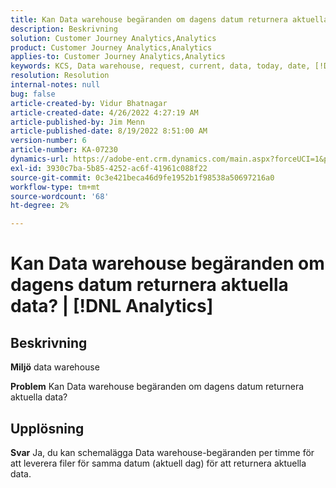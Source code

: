 ```yaml
---
title: Kan Data warehouse begäranden om dagens datum returnera aktuella data? | [!DNL Analytics]
description: Beskrivning
solution: Customer Journey Analytics,Analytics
product: Customer Journey Analytics,Analytics
applies-to: Customer Journey Analytics,Analytics
keywords: KCS, Data warehouse, request, current, data, today, date, [!DNL Analytics]
resolution: Resolution
internal-notes: null
bug: false
article-created-by: Vidur Bhatnagar
article-created-date: 4/26/2022 4:27:19 AM
article-published-by: Jim Menn
article-published-date: 8/19/2022 8:51:00 AM
version-number: 6
article-number: KA-07230
dynamics-url: https://adobe-ent.crm.dynamics.com/main.aspx?forceUCI=1&pagetype=entityrecord&etn=knowledgearticle&id=2f170927-19c5-ec11-a7b6-0022480a1004
exl-id: 3930c7ba-5b85-4252-ac6f-41961c088f22
source-git-commit: 0c3e421beca46d9fe1952b1f98538a50697216a0
workflow-type: tm+mt
source-wordcount: '68'
ht-degree: 2%

---
```


# Kan Data warehouse begäranden om dagens datum returnera aktuella data? | [!DNL Analytics]

## Beskrivning


<b>Miljö</b>
data warehouse

<b>Problem</b>
Kan Data warehouse begäranden om dagens datum returnera aktuella data?


## Upplösning


<b>Svar</b>
Ja, du kan schemalägga Data warehouse-begäranden per timme för att leverera filer för samma datum (aktuell dag) för att returnera aktuella data.
